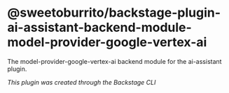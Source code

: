 # @sweetoburrito/backstage-plugin-ai-assistant-backend-module-model-provider-google-vertex-ai

The model-provider-google-vertex-ai backend module for the ai-assistant plugin.

_This plugin was created through the Backstage CLI_

